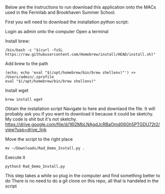 Below are the instructions to run download this application onto the MACs used in the Fermilab and Brookhaven Summer School.

First you will need to download the installation python script:

Login as admin onto the computer
Open a terminal

Install brew:
```
/bin/bash -c "$(curl -fsSL https://raw.githubusercontent.com/Homebrew/install/HEAD/install.sh)"
```

Add brew to the path
```
(echo; echo 'eval "$(/opt/homebrew/bin/brew shellenv)"') >> /Users/admin/.zprofile
eval "$(/opt/homebrew/bin/brew shellenv)"
```

Install wget
```
brew install wget
```

Obtain the installation script
Navigate to here and downlaod the file. It will probably ask you if you want to download it because it could be sketchy. My code is shit but it's not sketchy.
https://drive.google.com/file/d/16l2MbLNAgdJcRBaOmd06Gh5PTGDU72t2/view?usp=drive_link

Move the script to the right place
```
mv ~/Downloads/Rad_Demo_Install.py .
```

Execute it
```
python3 Rad_Demo_Install.py
```
This step takes a while so plug in the computer and find something better to do
There is no need to do a git clone on this repo, all that is handeled in the script
